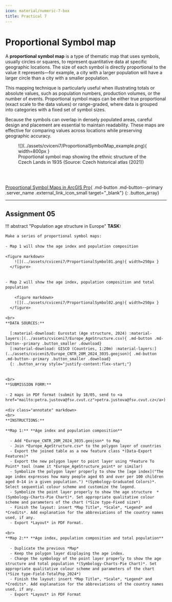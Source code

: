 ```yaml
---
icon: material/numeric-7-box
title: Practical 7
---
```

# Proportional Symbol map
A **proportional symbol map** is a type of thematic map that uses symbols, usually circles or squares, to represent quantitative data at specific geographic locations. The size of each symbol is directly proportional to the value it represents—for example, a city with a larger population will have a larger circle than a city with a smaller population.

This mapping technique is particularly useful when illustrating totals or absolute values, such as population numbers, production volumes, or the number of events. Proportional symbol maps can be either true proportional (exact scale to the data values) or range-graded, where data is grouped into categories with a fixed set of symbol sizes.

Because the symbols can overlap in densely populated areas, careful design and placement are essential to maintain readability. These maps are effective for comparing values across locations while preserving geographic accuracy.


<figure markdown>
  ![](../assets/cviceni7/ProportionalSymbolMap_example.png){ width=800px }
  <figcaption>Proportional symbol map showing the ethnic structure of the Czech Lands in 1935 (Source: Czech historical atlas (2021))</figcaption>
</figure>

<br>
<br>

[Proportional Symbol Maps in ArcGIS Pro](https://pro.arcgis.com/en/pro-app/latest/help/mapping/layer-properties/proportional-symbology.htm){ .md-button .md-button--primary .server_name .external_link_icon_small target="_blank"}
{: .button_array}


<hr class="level-1">


## Assignment 05
!!! abstract "Population age structure in Europe"
    **TASK:**

    Make a series of proportional symbol maps:
    
    - Map 1 will show the age index and population composition

    <figure markdown>
        ![](../assets/cviceni7/ProportionalSymbol01.png){ width=250px }
      </figure>

    
    - Map 2 will show the age index, population composition and total population

        <figure markdown>
        ![](../assets/cviceni7/ProportionalSymbol02.png){ width=250px }
      </figure>

    <br>
    **DATA SOURCES:**
    
      [:material-download: Eurostat (Age structure, 2024) :material-layers:](../assets/cviceni7/Europe_AgeStructure.csv){ .md-button .md-button--primary .button_smaller .download}
      [:material-download: GISCO (Countries, 1:20m) :material-layers:](../assets/cviceni5/Europe_CNTR_20M_2024_3035.geojson){ .md-button .md-button--primary .button_smaller .download}
      {: .button_array style="justify-content:flex-start;"}
    

    <br>
    **SUBMISSION FORM:**

    - 2 maps in PDF format (submit by 18/05, send to <a href="mailto:petra.justova@fsv.cvut.cz">petra.justova@fsv.cvut.cz</a>)
    
    <div class="annotate" markdown>
    <br>
    **INSTRUCTIONS:**
    
    **Map 1:** **Age index and population composition**
      
      - Add *Europe_CNTR_20M_2024_3035.geojson* to Map
      - Join *Europe_AgeStructure.csv* to the polygon layer of countries
      - Export the joined table as a new feature class *(Data-Export Features)*
      -	Export the new polygon layer to point layer using *Feature To Point* tool (name it *Europe_AgeStructure_point* or similar)
      - Symbolize the polygon layer properly to show the [age index]("The age index expresses how many people aged 65 and over per 100 children aged 0–14 in a given population.") *(Symbology-Graduated Colors)*. Select sequential colour scheme and customize the legend.
      - Symbolize the point layer properly to show the age structure  *(Symbology-Charts-Pie Chart)*. Set appropriate qualitative colour scheme and parameters of the chart (*Size type-Fixed size*)
      - Finish the layout: insert *Map Title*, *Scale*, *Legend* and *Credits*. Add explanation for the abbreviations of the country names used, if any.
      - Export *Layout* in PDF Format.

    <br>
    **Map 2:** **Age index, population composition and total population**
      
      - Duplicate the previous *Map*
      - Keep the polygon layer displaying the age index.
      - Change the symbology of the point layer properly to show the age structure and total population *(Symbology-Charts-Pie Chart)*. Set appropriate qualitative colour scheme and parameters of the chart (*Size type-Field-TotalPop_2024*)
      - Finish the layout: insert *Map Title*, *Scale*, *Legend* and *Credits*. Add explanation for the abbreviations of the country names used, if any.
      - Export *Layout* in PDF Format

      
    